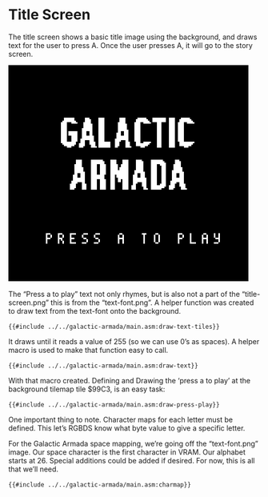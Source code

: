 # Title Screen

The title screen shows a basic title image using the background, and draws text for the user to press A. Once the user presses A, it will go to the story screen.

![Untitled](../assets/part3/img/Untitled%201.png)

The “Press a to play” text not only rhymes, but is also not a part of the “title-screen.png” this is from the “text-font.png”. A helper function was created to draw text from the text-font onto the background. 

```rgbasm,linenos,start={{#line_no_of "" ../../galactic-armada/main.asm:draw-text-tiles}}
{{#include ../../galactic-armada/main.asm:draw-text-tiles}}
```

It draws until it reads a value of 255 (so we can use 0’s as spaces). A helper macro is used to make that function easy to call. 

```rgbasm,linenos,start={{#line_no_of "" ../../galactic-armada/main.asm:draw-text}}
{{#include ../../galactic-armada/main.asm:draw-text}}
```

With that macro created. Defining and Drawing the ‘press a to play’ at the background tilemap tile $99C3, is an easy task:

```rgbasm,linenos,start={{#line_no_of "" ../../galactic-armada/main.asm:draw-press-play}}
{{#include ../../galactic-armada/main.asm:draw-press-play}}
```

One important thing to note. Character maps for each letter must be defined. This let’s RGBDS know what byte value to give a specific letter.

For the Galactic Armada space mapping, we’re going off the “text-font.png” image. Our space character is the first character in VRAM. Our alphabet starts at 26. Special additions could be added if desired. For now, this is all that we’ll need.

```rgbasm,linenos,start={{#line_no_of "" ../../galactic-armada/main.asm:charmap}}
{{#include ../../galactic-armada/main.asm:charmap}}
```